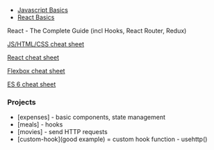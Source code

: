 - [Javascript Basics](/js.md)
- [React Basics](/react-basics.md)

React - The Complete Guide (incl Hooks, React Router, Redux)

[JS/HTML/CSS cheat sheet](https://htmlcheatsheet.com/js/)

[React cheat sheet](https://devhints.io/react)

[Flexbox cheat sheet](https://css-tricks.com/snippets/css/a-guide-to-flexbox/)

[ES 6 cheat sheet](https://devhints.io/es6)

### Projects

- [expenses] - basic components, state management
- [meals] - hooks
- [movies] - send HTTP requests
- [custom-hook](good example) = custom hook function - usehttp()
